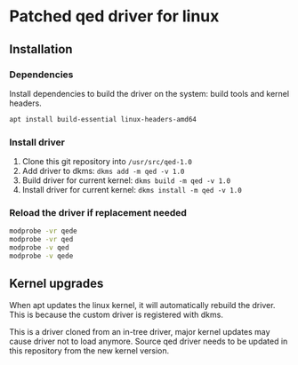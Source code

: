 # Patched qed driver for linux

## Installation

### Dependencies

Install dependencies to build the driver on the system:
build tools and kernel headers.

```sh
apt install build-essential linux-headers-amd64
```

### Install driver

1. Clone this git repository into `/usr/src/qed-1.0`
2. Add driver to dkms: `dkms add -m qed -v 1.0`
3. Build driver for current kernel: `dkms build -m qed -v 1.0`
4. Install driver for current kernel: `dkms install -m qed -v 1.0`

### Reload the driver if replacement needed

```sh
modprobe -vr qede
modprobe -vr qed
modprobe -v qed
modprobe -v qede
```

## Kernel upgrades

When apt updates the linux kernel, it will automatically rebuild the
driver. This is because the custom driver is registered with dkms.

This is a driver cloned from an in-tree driver, major kernel updates may
cause driver not to load anymore. Source qed driver needs to be updated in
this repository from the new kernel version.
